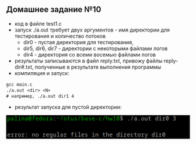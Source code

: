 ## Домашнее задание №10

- код в файле test1.c
- запуск ./a.out требует двух аргументов - имя директории для тестирования и количество потоков
  - dir0 - пустая директория для тестирования, 
  - dir5, dir6, dir7 - директории с некоторыми файлами логов
  - dir4 - директория со всеми восемью файлами логов
- результаты записываются в файл reply.txt, привожу файлы reply-dir#.txt, полученные в результате выполнения программы
- компиляция и запуск:

```
gcc main.c
./a.out <dir> <N>
# например, ./a.out dir1 4 
```

- результат запуска для пустой директории:

![01](./pic.png)



